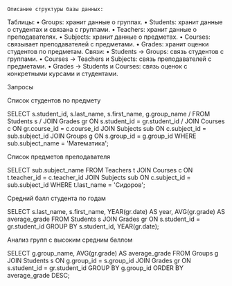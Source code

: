     Описание структуры базы данных:
 Таблицы:
 • Groups: хранит данные о группах.
 • Students: хранит данные о студентах и связана с группами.
 • Teachers: хранит данные о преподавателях.
 • Subjects: хранит данные о предметах.
 • Courses: связывает преподавателей с предметами.
 • Grades: хранит оценки студентов по предметам.
 Связи:
 • Students → Groups: связь студентов с группами.
 • Courses → Teachers и Subjects: связь преподавателей с предметами.
 • Grades → Students и Courses: связь оценок с конкретными курсами и студентами.


Запросы

Список студентов по предмету

SELECT s.student_id, s.last_name, s.first_name, g.group_name /
FROM Students s /
JOIN Grades gr ON s.student_id = gr.student_id /
JOIN Courses c ON gr.course_id = c.course_id
JOIN Subjects sub ON c.subject_id = sub.subject_id
JOIN Groups g ON s.group_id = g.group_id
WHERE sub.subject_name = 'Математика';

Список предметов преподавателя

SELECT sub.subject_name
FROM Teachers t
JOIN Courses c ON t.teacher_id = c.teacher_id
JOIN Subjects sub ON c.subject_id = sub.subject_id
WHERE t.last_name = 'Сидоров';

Средний балл студента по годам

SELECT s.last_name, s.first_name, YEAR(gr.date) AS year, AVG(gr.grade) AS average_grade
FROM Students s
JOIN Grades gr ON s.student_id = gr.student_id
GROUP BY s.student_id, YEAR(gr.date);

Анализ групп с высоким средним баллом

SELECT g.group_name, AVG(gr.grade) AS average_grade
FROM Groups g
JOIN Students s ON g.group_id = s.group_id
JOIN Grades gr ON s.student_id = gr.student_id
GROUP BY g.group_id
ORDER BY average_grade DESC;